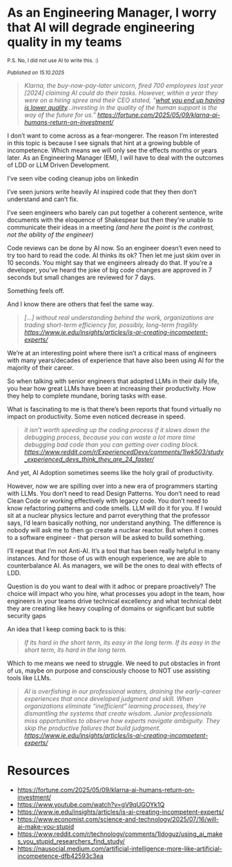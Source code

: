# As an Engineering Manager, I worry that AI will degrade engineering quality in my teams</br>
<sub>P.S. No, I did not use AI to write this. :) </sub>

<small><em>Published on <date>15.10.2025</date></em></small>

</hr>

> *Klarna, the buy-now-pay-later unicorn, fired 700 employees last year [2024] claiming AI could do their tasks. However, within a year they were on a hiring spree and their CEO stated, “[what you end up having is lower quality](https://fortune.com/2025/05/09/klarna-ai-humans-return-on-investment/)…investing in the quality of the human support is the way of the future for us.”
https://fortune.com/2025/05/09/klarna-ai-humans-return-on-investment/*
> 

I don’t want to come across as a fear-mongerer. The reason I’m interested in this topic is because I see signals that hint at a growing bubble of incompetence. Which means we will only see the effects months or years later. As an Engineering Manager (EM), I will have to deal with the outcomes of LDD or LLM Driven Development.

I’ve seen vibe coding cleanup jobs on linkedin

I’ve seen juniors write heavily AI inspired code that they then don’t understand and can’t fix.

I’ve seen engineers who barely can put together a coherent sentence, write documents with the eloquence of Shakespear but then they're unable to communicate their ideas in a meeting *(and here the point is the contrast, not the ability of the engineer)*

Code reviews can be done by AI now. So an engineer doesn’t even need to try too hard to read the code. AI thinks its ok? Then let me just skim over in 10 seconds. You might say that we engineers already do that. If you're a developer, you've heard the joke of big code changes are approved in 7 seconds but small changes are reviewed for 7 days.

Something feels off.

And I know there are others that feel the same way.

> *[…] without real understanding behind the work, organizations are trading short-term efficiency for, possibly, long-term fragility
https://www.ie.edu/insights/articles/is-ai-creating-incompetent-experts/*
> 

We’re at an interesting point where there isn’t a critical mass of engineers with many years/decades of experience that have also been using AI for the majority of their career.

So when talking with senior engineers that adopted LLMs in their daily life, you hear how great LLMs have been at increasing their productivity. How they help to complete mundane, boring tasks with ease. 

What is fascinating to me is that there’s been reports that found virtually no impact on productivity. Some even noticed decrease in speed.

> *it isn’t worth speeding up the coding process if it slows down the debugging process, because you can waste a lot more time debugging bad code than you can getting over coding block.
https://www.reddit.com/r/ExperiencedDevs/comments/1lwk503/study_experienced_devs_think_they_are_24_faster/*
> 

And yet, AI Adoption sometimes seems like the holy grail of productivity.

However, now we are spilling over into a new era of programmers starting with LLMs. You don’t need to read Design Patterns. You don’t need to read Clean Code or working effectively with legacy code. You don’t need to know refactoring patterns and code smells. LLM will do it for you. If I would sit at a nuclear physics lecture and parrot everything that the professor says, I’d learn basically nothing, nor understand anything. The difference is nobody will ask me to then go create a nuclear reactor. But when it comes to a software engineer - that person will be asked to build something.

I’ll repeat that I’m not Anti-AI. It’s a tool that has been really helpful in many instances. And for those of us with enough experience, we are able to counterbalance AI. As managers, we will be the ones to deal with effects of LDD. 

Question is do you want to deal with it adhoc or prepare proactively? The choice will impact who you hire, what processes you adopt in the team, how engineers in your teams drive technical excellency and what technical debt they are creating like heavy coupling of domains or significant but subtle security gaps

An idea that I keep coming back to is this:

> *If its hard in the short term, its easy in the long term. If its easy in the short term, its hard in the long term.*
> 

Which to me means we need to struggle. We need to put obstacles in front of us, maybe on purpose and consciously choose to NOT use assisting tools like LLMs.

> *AI is overfishing in our professional waters, draining the early-career experiences that once developed judgment and skill. When organizations eliminate “inefficient” learning processes, they’re dismantling the systems that create wisdom. Junior professionals miss opportunities to observe how experts navigate ambiguity. They skip the productive failures that build judgment.
https://www.ie.edu/insights/articles/is-ai-creating-incompetent-experts/*
> 

# Resources

- https://fortune.com/2025/05/09/klarna-ai-humans-return-on-investment/
- https://www.youtube.com/watch?v=gV9qUGOYk1Q
- https://www.ie.edu/insights/articles/is-ai-creating-incompetent-experts/
- https://www.economist.com/science-and-technology/2025/07/16/will-ai-make-you-stupid
- https://www.reddit.com/r/technology/comments/1ldoguz/using_ai_makes_you_stupid_researchers_find_study/
- https://nausocial.medium.com/artificial-intelligence-more-like-artificial-incompetence-dfb42593c3ea
